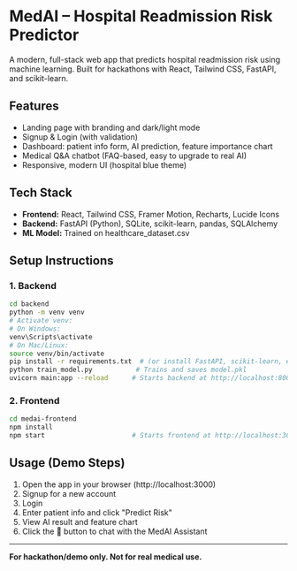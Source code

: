 # MedAI – Hospital Readmission Risk Predictor

A modern, full-stack web app that predicts hospital readmission risk using machine learning. Built for hackathons with React, Tailwind CSS, FastAPI, and scikit-learn.

## Features
- Landing page with branding and dark/light mode
- Signup & Login (with validation)
- Dashboard: patient info form, AI prediction, feature importance chart
- Medical Q&A chatbot (FAQ-based, easy to upgrade to real AI)
- Responsive, modern UI (hospital blue theme)

## Tech Stack
- **Frontend:** React, Tailwind CSS, Framer Motion, Recharts, Lucide Icons
- **Backend:** FastAPI (Python), SQLite, scikit-learn, pandas, SQLAlchemy
- **ML Model:** Trained on healthcare_dataset.csv

## Setup Instructions

### 1. Backend
```bash
cd backend
python -m venv venv
# Activate venv:
# On Windows:
venv\Scripts\activate
# On Mac/Linux:
source venv/bin/activate
pip install -r requirements.txt  # (or install FastAPI, scikit-learn, etc. manually)
python train_model.py           # Trains and saves model.pkl
uvicorn main:app --reload      # Starts backend at http://localhost:8000
```

### 2. Frontend
```bash
cd medai-frontend
npm install
npm start                      # Starts frontend at http://localhost:3000
```

## Usage (Demo Steps)
1. Open the app in your browser (http://localhost:3000)
2. Signup for a new account
3. Login
4. Enter patient info and click "Predict Risk"
5. View AI result and feature chart
6. Click the 💬 button to chat with the MedAI Assistant

---
**For hackathon/demo only. Not for real medical use.** 